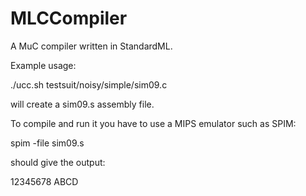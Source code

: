 MLCCompiler
===========

A MuC compiler written in StandardML.

Example usage:

  ./ucc.sh testsuit/noisy/simple/sim09.c

will create a sim09.s assembly file.

To compile and run it you have to use a MIPS emulator such as SPIM:

  spim -file sim09.s 

should give the output:

  12345678
  ABCD
